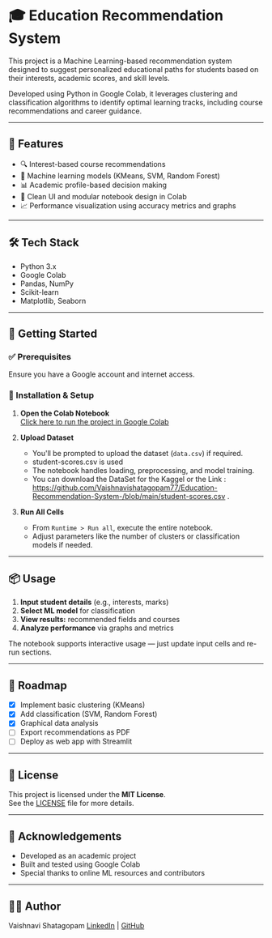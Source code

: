 # 🎓 Education Recommendation System

This project is a Machine Learning-based recommendation system designed to suggest personalized educational paths for students based on their interests, academic scores, and skill levels.

Developed using Python in Google Colab, it leverages clustering and classification algorithms to identify optimal learning tracks, including course recommendations and career guidance.

---

## 📌 Features

- 🔍 Interest-based course recommendations  
- 🧠 Machine learning models (KMeans, SVM, Random Forest)  
- 📊 Academic profile-based decision making  
- 📁 Clean UI and modular notebook design in Colab  
- 📈 Performance visualization using accuracy metrics and graphs  

---

## 🛠 Tech Stack

- Python 3.x  
- Google Colab  
- Pandas, NumPy  
- Scikit-learn  
- Matplotlib, Seaborn  

---

## 🚀 Getting Started

### ✅ Prerequisites

Ensure you have a Google account and internet access.

### 🔧 Installation & Setup

1. **Open the Colab Notebook**  
   [Click here to run the project in Google Colab](https://colab.research.google.com/drive/1i7T19m9z1YMDQ-Xwl4o3Z5tWa588fdYO?usp=sharing)

2. **Upload Dataset**  
   - You'll be prompted to upload the dataset (`data.csv`) if required.
   - student-scores.csv is used 
   - The notebook handles loading, preprocessing, and model training.
   - You can download the DataSet for the Kaggel or the Link : https://github.com/Vaishnavishatagopam77/Education-Recommendation-System-/blob/main/student-scores.csv .

3. **Run All Cells**  
   - From `Runtime > Run all`, execute the entire notebook.
   - Adjust parameters like the number of clusters or classification models if needed.

---

## 📦 Usage

1. **Input student details** (e.g., interests, marks)  
2. **Select ML model** for classification  
3. **View results:** recommended fields and courses  
4. **Analyze performance** via graphs and metrics

The notebook supports interactive usage — just update input cells and re-run sections.

---

## 🔮 Roadmap

- [x] Implement basic clustering (KMeans)  
- [x] Add classification (SVM, Random Forest)  
- [x] Graphical data analysis  
- [ ] Export recommendations as PDF  
- [ ] Deploy as web app with Streamlit  

---

## 📃 License

This project is licensed under the **MIT License**.  
See the [LICENSE](LICENSE) file for more details.

---

## 🙏 Acknowledgements

- Developed as an academic project  
- Built and tested using Google Colab  
- Special thanks to online ML resources and contributors  

---

## 👨‍💻 Author

Vaishnavi Shatagopam
[LinkedIn](https://www.linkedin.com/) | [GitHub](https://github.com/)

